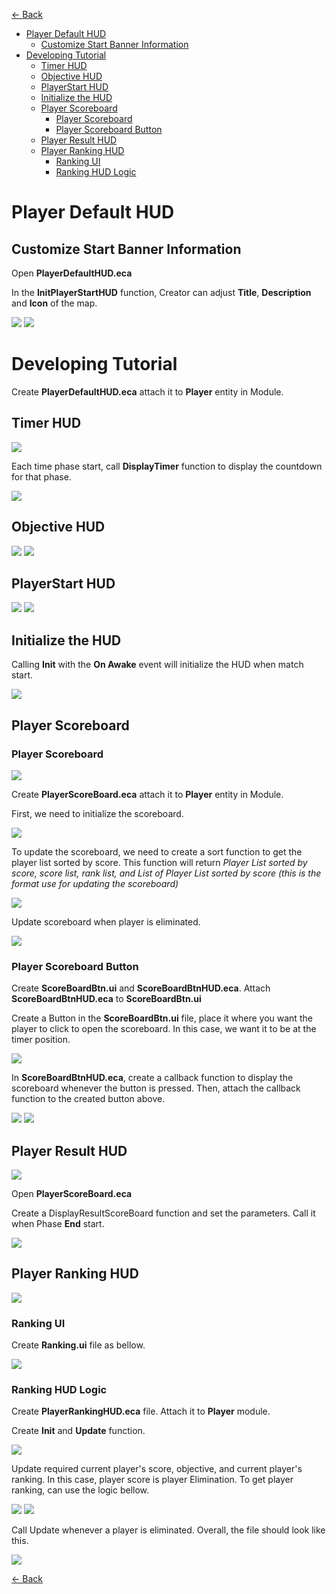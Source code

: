 [<- Back](../README.md)
- [Player Default HUD](#player-default-hud)
  - [Customize Start Banner Information](#customize-start-banner-information)
- [Developing Tutorial](#developing-tutorial)
  - [Timer HUD](#timer-hud)
  - [Objective HUD](#objective-hud)
  - [PlayerStart HUD](#playerstart-hud)
  - [Initialize the HUD](#initialize-the-hud)
  - [Player Scoreboard](#player-scoreboard)
    - [Player Scoreboard](#player-scoreboard-1)
    - [Player Scoreboard Button](#player-scoreboard-button)
  - [Player Result HUD](#player-result-hud)
  - [Player Ranking HUD](#player-ranking-hud)
    - [Ranking UI](#ranking-ui)
    - [Ranking HUD Logic](#ranking-hud-logic)

# Player Default HUD
## Customize Start Banner Information
Open **PlayerDefaultHUD.eca**

In the **InitPlayerStartHUD** function, Creator can adjust **Title**, **Description** and **Icon** of the map.

<img src = "../Images/StartHUD.png">
<img src = "../Images/StartHUD2.png">

# Developing Tutorial
Create **PlayerDefaultHUD.eca** attach it to **Player** entity in Module.

## Timer HUD
<img src = "../Images/timer-hud.png">

Each time phase start, call **DisplayTimer** function to display the countdown for that phase.

<img src = "../Images/timer.png">


## Objective HUD

<img src = "../Images/objective-hud-2.png">

<img src = "../Images/objective-hud.png">

## PlayerStart HUD
<img src = "../Images/start-hud.png">

<img src = "../Images/StartHUD.png">

## Initialize the HUD
Calling **Init** with the **On Awake** event will initialize the HUD when match start.

<img src = "../Images/hud-init.png">

## Player Scoreboard

### Player Scoreboard
<img src = "../Images/score-board-2.png">

Create **PlayerScoreBoard.eca** attach it to **Player** entity in Module.

First, we need to initialize the scoreboard.

<img src = "../Images/score-board.png">

To update the scoreboard, we need to create a sort function to get the player list sorted by score. This function will return *Player List sorted by score, score list, rank list, and List of Player List sorted by score (this is the format use for updating the scoreboard)*

<img src = "../Images/get-player-list.png">

Update scoreboard when player is eliminated.


<img src = "../Images/update-score.png">

### Player Scoreboard Button
Create **ScoreBoardBtn.ui** and **ScoreBoardBtnHUD.eca**. Attach **ScoreBoardBtnHUD.eca** to **ScoreBoardBtn.ui**

Create a Button in the **ScoreBoardBtn.ui** file, place it where you want the player to click to open the scoreboard. In this case, we want it to be at the timer position.

<img src = "../Images/scoreboard-btn.png">

In **ScoreBoardBtnHUD.eca**, create a callback function to display the scoreboard whenever the button is pressed. Then, attach the callback function to the created button above.

<img src = "../Images/scoreboard-btn-callback.png">
<img src = "../Images/btn-callback.png">

## Player Result HUD
<img src = "../Images/result-hud.png">

Open **PlayerScoreBoard.eca**

Create a DisplayResultScoreBoard function and set the parameters. Call it when Phase **End** start.

<img src = "../Images/result.png">

## Player Ranking HUD

<img src = "../Images/rank-hud.png">

### Ranking UI

Create **Ranking.ui** file as bellow.

<img src = "../Images/rank-ui.png">

### Ranking HUD Logic

Create **PlayerRankingHUD.eca** file. Attach it to **Player** module.

Create **Init** and **Update** function.

<img src = "../Images/rank-init.png">

Update required current player's score, objective, and current player's ranking. In this case, player score is player Elimination.
To get player ranking, can use the logic bellow.

<img src = "../Images/get-ranking.png">

<img src = "../Images/rank-update.png">

Call Update whenever a player is eliminated. Overall, the file should look like this.

<img src = "../Images/ranking-overall.png">

[<- Back](../README.md)